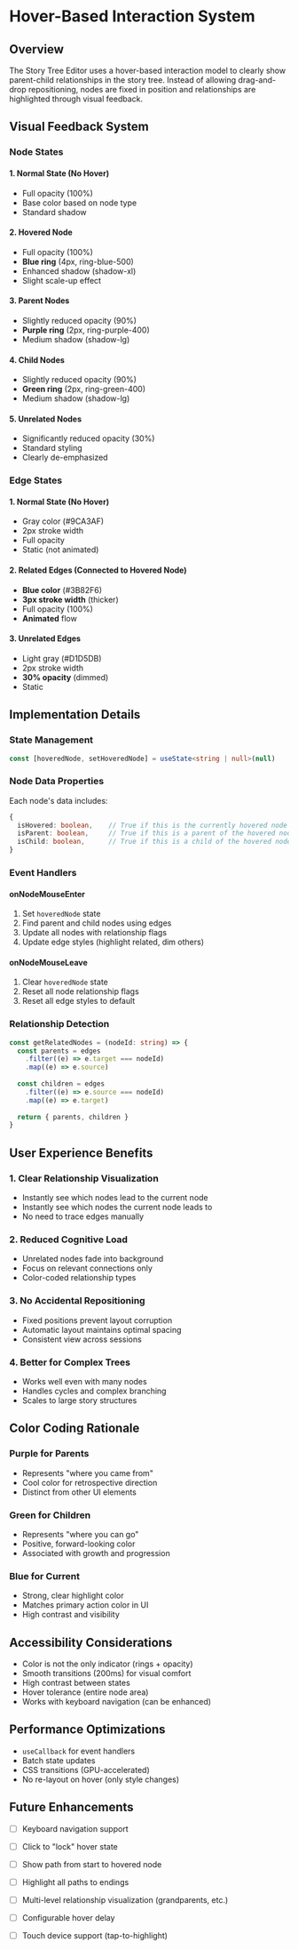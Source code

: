 # Hover-Based Interaction System

## Overview

The Story Tree Editor uses a hover-based interaction model to clearly show parent-child relationships in the story tree. Instead of allowing drag-and-drop repositioning, nodes are fixed in position and relationships are highlighted through visual feedback.

## Visual Feedback System

### Node States

#### 1. Normal State (No Hover)
- Full opacity (100%)
- Base color based on node type
- Standard shadow

#### 2. Hovered Node
- Full opacity (100%)
- **Blue ring** (4px, ring-blue-500)
- Enhanced shadow (shadow-xl)
- Slight scale-up effect

#### 3. Parent Nodes
- Slightly reduced opacity (90%)
- **Purple ring** (2px, ring-purple-400)
- Medium shadow (shadow-lg)

#### 4. Child Nodes
- Slightly reduced opacity (90%)
- **Green ring** (2px, ring-green-400)
- Medium shadow (shadow-lg)

#### 5. Unrelated Nodes
- Significantly reduced opacity (30%)
- Standard styling
- Clearly de-emphasized

### Edge States

#### 1. Normal State (No Hover)
- Gray color (#9CA3AF)
- 2px stroke width
- Full opacity
- Static (not animated)

#### 2. Related Edges (Connected to Hovered Node)
- **Blue color** (#3B82F6)
- **3px stroke width** (thicker)
- Full opacity (100%)
- **Animated** flow

#### 3. Unrelated Edges
- Light gray (#D1D5DB)
- 2px stroke width
- **30% opacity** (dimmed)
- Static

## Implementation Details

### State Management

```typescript
const [hoveredNode, setHoveredNode] = useState<string | null>(null)
```

### Node Data Properties

Each node's data includes:
```typescript
{
  isHovered: boolean,    // True if this is the currently hovered node
  isParent: boolean,     // True if this is a parent of the hovered node
  isChild: boolean,      // True if this is a child of the hovered node
}
```

### Event Handlers

#### onNodeMouseEnter
1. Set `hoveredNode` state
2. Find parent and child nodes using edges
3. Update all nodes with relationship flags
4. Update edge styles (highlight related, dim others)

#### onNodeMouseLeave
1. Clear `hoveredNode` state
2. Reset all node relationship flags
3. Reset all edge styles to default

### Relationship Detection

```typescript
const getRelatedNodes = (nodeId: string) => {
  const parents = edges
    .filter((e) => e.target === nodeId)
    .map((e) => e.source)
  
  const children = edges
    .filter((e) => e.source === nodeId)
    .map((e) => e.target)
  
  return { parents, children }
}
```

## User Experience Benefits

### 1. **Clear Relationship Visualization**
- Instantly see which nodes lead to the current node
- Instantly see which nodes the current node leads to
- No need to trace edges manually

### 2. **Reduced Cognitive Load**
- Unrelated nodes fade into background
- Focus on relevant connections only
- Color-coded relationship types

### 3. **No Accidental Repositioning**
- Fixed positions prevent layout corruption
- Automatic layout maintains optimal spacing
- Consistent view across sessions

### 4. **Better for Complex Trees**
- Works well even with many nodes
- Handles cycles and complex branching
- Scales to large story structures

## Color Coding Rationale

### Purple for Parents
- Represents "where you came from"
- Cool color for retrospective direction
- Distinct from other UI elements

### Green for Children  
- Represents "where you can go"
- Positive, forward-looking color
- Associated with growth and progression

### Blue for Current
- Strong, clear highlight color
- Matches primary action color in UI
- High contrast and visibility

## Accessibility Considerations

- Color is not the only indicator (rings + opacity)
- Smooth transitions (200ms) for visual comfort
- High contrast between states
- Hover tolerance (entire node area)
- Works with keyboard navigation (can be enhanced)

## Performance Optimizations

- `useCallback` for event handlers
- Batch state updates
- CSS transitions (GPU-accelerated)
- No re-layout on hover (only style changes)

## Future Enhancements

- [ ] Keyboard navigation support
- [ ] Click to "lock" hover state
- [ ] Show path from start to hovered node
- [ ] Highlight all paths to endings
- [ ] Multi-level relationship visualization (grandparents, etc.)
- [ ] Configurable hover delay
- [ ] Touch device support (tap-to-highlight)

